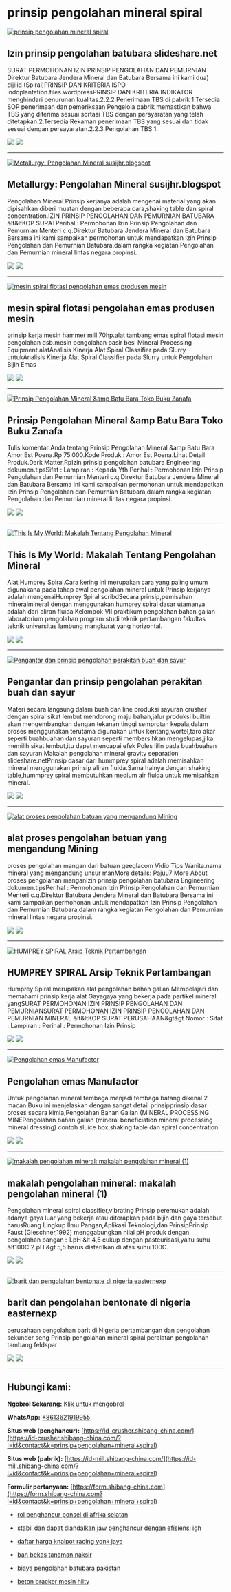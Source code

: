 # prinsip pengolahan mineral spiral

<a href="https://swt.shibang-china.com/?l=id&img&k=prinsip+pengolahan+mineral+spiral" target="_blank">![prinsip pengolahan mineral spiral](http://static.shibang-china.com/all-800x300/230.jpg)</a>

## Izin prinsip pengolahan batubara slideshare.net
SURAT PERMOHONAN IZIN PRINSIP PENGOLAHAN DAN PEMURNIAN Direktur Batubara Jendera Mineral dan Batubara Bersama ini kami dua) dijilid (Spiral)PRINSIP DAN KRITERIA ISPO indoplantation.files.wordpressPRINSIP DAN KRITERIA INDIKATOR menghindari penurunan kualitas.2.2.2 Penerimaan TBS di pabrik 1.Tersedia SOP penerimaan dan pemeriksaan Pengelola pabrik memastikan bahwa TBS yang diterima sesuai sortasi TBS dengan persyaratan yang telah ditetapkan.2.Tersedia Rekaman penerimaan TBS yang sesuai dan tidak sesuai dengan persayaratan.2.2.3 Pengolahan TBS 1.


<a href="https://whatsapp.shibangsoft.com/WhatsApp.php" target="_blank" title="WhatsApp">![](http://static.shibang-china.com/icon/whatsapp.png)</a> <a href="https://swt.shibang-china.com/?l=id&icon&k=prinsip+pengolahan+mineral+spiral" target="_blank">![](http://static.shibang-china.com/icon/chat-id.png)</a>

---

<a href="https://swt.shibang-china.com/?l=id&img&k=prinsip+pengolahan+mineral+spiral" target="_blank">![Metallurgy: Pengolahan Mineral susijhr.blogspot](http://static.shibang-china.com/all-800x300/1068.jpg)</a>

## Metallurgy: Pengolahan Mineral susijhr.blogspot
Pengolahan Mineral Prinsip kerjanya adalah mengenai material yang akan dipisahkan diberi muatan dengan beberapa cara,shaking table dan spiral concentration.IZIN PRINSIP PENGOLAHAN DAN PEMURNIAN BATUBARA &lt&ltKOP SURATPerihal : Permohonan Izin Prinsip Pengolahan dan Pemurnian Menteri c.q.Direktur Batubara Jendera Mineral dan Batubara Bersama ini kami sampaikan permohonan untuk mendapatkan Izin Prinsip Pengolahan dan Pemurnian Batubara,dalam rangka kegiatan Pengolahan dan Pemurnian mineral lintas negara propinsi.


<a href="https://whatsapp.shibangsoft.com/WhatsApp.php" target="_blank" title="WhatsApp">![](http://static.shibang-china.com/icon/whatsapp.png)</a> <a href="https://swt.shibang-china.com/?l=id&icon&k=prinsip+pengolahan+mineral+spiral" target="_blank">![](http://static.shibang-china.com/icon/chat-id.png)</a>

---

<a href="https://swt.shibang-china.com/?l=id&img&k=prinsip+pengolahan+mineral+spiral" target="_blank">![mesin spiral flotasi pengolahan emas produsen mesin](http://static.shibang-china.com/all-800x300/289.jpg)</a>

## mesin spiral flotasi pengolahan emas produsen mesin
prinsip kerja mesin hammer mill 70hp.alat tambang emas spiral flotasi mesin pengolahan dsb.mesin pengolahan pasir besi Mineral Processing Equipment.alatAnalisis Kinerja Alat Spiral Classifier pada Slurry untukAnalisis Kinerja Alat Spiral Classifier pada Slurry untuk Pengolahan Bijih Emas


<a href="https://whatsapp.shibangsoft.com/WhatsApp.php" target="_blank" title="WhatsApp">![](http://static.shibang-china.com/icon/whatsapp.png)</a> <a href="https://swt.shibang-china.com/?l=id&icon&k=prinsip+pengolahan+mineral+spiral" target="_blank">![](http://static.shibang-china.com/icon/chat-id.png)</a>

---

<a href="https://swt.shibang-china.com/?l=id&img&k=prinsip+pengolahan+mineral+spiral" target="_blank">![Prinsip Pengolahan Mineral &amp Batu Bara Toko Buku Zanafa](http://static.shibang-china.com/all-800x300/1160.jpg)</a>

## Prinsip Pengolahan Mineral &amp Batu Bara Toko Buku Zanafa
Tulis komentar Anda tentang Prinsip Pengolahan Mineral &amp Batu Bara Amor Est Poena.Rp 75.000.Kode Produk : Amor Est Poena.Lihat Detail Produk.Dark Matter.RpIzin prinsip pengolahan batubara Engineering dokumen.tipsSifat : Lampiran : Kepada Yth.Perihal : Permohonan Izin Prinsip Pengolahan dan Pemurnian Menteri c.q.Direktur Batubara Jendera Mineral dan Batubara Bersama ini kami sampaikan permohonan untuk mendapatkan Izin Prinsip Pengolahan dan Pemurnian Batubara,dalam rangka kegiatan Pengolahan dan Pemurnian mineral lintas negara propinsi.


<a href="https://whatsapp.shibangsoft.com/WhatsApp.php" target="_blank" title="WhatsApp">![](http://static.shibang-china.com/icon/whatsapp.png)</a> <a href="https://swt.shibang-china.com/?l=id&icon&k=prinsip+pengolahan+mineral+spiral" target="_blank">![](http://static.shibang-china.com/icon/chat-id.png)</a>

---

<a href="https://swt.shibang-china.com/?l=id&img&k=prinsip+pengolahan+mineral+spiral" target="_blank">![This Is My World: Makalah Tentang Pengolahan Mineral](http://static.shibang-china.com/all-800x300/39.jpg)</a>

## This Is My World: Makalah Tentang Pengolahan Mineral
Alat Humprey Spiral.Cara kering ini merupakan cara yang paling umum digunakana pada tahap awal pengolahan mineral untuk Prinsip kerjanya adalah mengenaiHumprey Spiral scribdSecara prinsip,pemisahan mineralmineral dengan menggunakan humprey spiral dasar utamanya adalah dari aliran fluida Kelompok VII praktikum pengolahan bahan galian laboratorium pengolahan program studi teknik pertambangan fakultas teknik universitas lambung mangkurat yang horizontal.


<a href="https://whatsapp.shibangsoft.com/WhatsApp.php" target="_blank" title="WhatsApp">![](http://static.shibang-china.com/icon/whatsapp.png)</a> <a href="https://swt.shibang-china.com/?l=id&icon&k=prinsip+pengolahan+mineral+spiral" target="_blank">![](http://static.shibang-china.com/icon/chat-id.png)</a>

---

<a href="https://swt.shibang-china.com/?l=id&img&k=prinsip+pengolahan+mineral+spiral" target="_blank">![Pengantar dan prinsip pengolahan perakitan buah dan sayur](http://static.shibang-china.com/all-800x300/1145.jpg)</a>

## Pengantar dan prinsip pengolahan perakitan buah dan sayur
Materi secara langsung dalam buah dan line produksi sayuran crusher dengan spiral sikat lembut mendorong maju bahan,jalur produksi builtin akan mengembangkan dengan tekanan tinggi semprotan kepala,dalam proses menggunakan terutama digunakan untuk kentang,wortel,taro akar seperti buahbuahan dan sayuran seperti membersihkan mengelupas,jika memilih sikat lembut,itu dapat mencapai efek Poles lilin pada buahbuahan dan sayuran.Makalah pengolahan mineral gravity separation slideshare.netPrinsip dasar dari hummprey spiral adalah memisahkan mineral menggunakan prinsip aliran fluida.Sama halnya dengan shaking table,hummprey spiral membutuhkan medium air fluida untuk memisahkan mineral.


<a href="https://whatsapp.shibangsoft.com/WhatsApp.php" target="_blank" title="WhatsApp">![](http://static.shibang-china.com/icon/whatsapp.png)</a> <a href="https://swt.shibang-china.com/?l=id&icon&k=prinsip+pengolahan+mineral+spiral" target="_blank">![](http://static.shibang-china.com/icon/chat-id.png)</a>

---

<a href="https://swt.shibang-china.com/?l=id&img&k=prinsip+pengolahan+mineral+spiral" target="_blank">![alat proses pengolahan batuan yang mengandung Mining](http://static.shibang-china.com/all-800x300/331.jpg)</a>

## alat proses pengolahan batuan yang mengandung Mining
proses pengolahan mangan dari batuan geeglacom Vidio Tips Wanita.nama mineral yang mengandung unsur manMore details: Pajuu7 More About proses pengolahan manganIzin prinsip pengolahan batubara Engineering dokumen.tipsPerihal : Permohonan Izin Prinsip Pengolahan dan Pemurnian Menteri c.q.Direktur Batubara Jendera Mineral dan Batubara Bersama ini kami sampaikan permohonan untuk mendapatkan Izin Prinsip Pengolahan dan Pemurnian Batubara,dalam rangka kegiatan Pengolahan dan Pemurnian mineral lintas negara propinsi.


<a href="https://whatsapp.shibangsoft.com/WhatsApp.php" target="_blank" title="WhatsApp">![](http://static.shibang-china.com/icon/whatsapp.png)</a> <a href="https://swt.shibang-china.com/?l=id&icon&k=prinsip+pengolahan+mineral+spiral" target="_blank">![](http://static.shibang-china.com/icon/chat-id.png)</a>

---

<a href="https://swt.shibang-china.com/?l=id&img&k=prinsip+pengolahan+mineral+spiral" target="_blank">![HUMPREY SPIRAL Arsip Teknik Pertambangan](http://static.shibang-china.com/all-800x300/470.jpg)</a>

## HUMPREY SPIRAL Arsip Teknik Pertambangan
Humprey Spiral merupakan alat pengolahan bahan galian Mempelajari dan memahami prinsip kerja alat Gayagaya yang bekerja pada partikel mineral yangSURAT PERMOHONAN IZIN PRINSIP PENGOLAHAN DAN PEMURNIANSURAT PERMOHONAN IZIN PRINSIP PENGOLAHAN DAN PEMURNIAN MINERAL &lt&ltKOP SURAT PERUSAHAAN&gt&gt Nomor : Sifat : Lampiran : Perihal : Permohonan Izin Prinsip


<a href="https://whatsapp.shibangsoft.com/WhatsApp.php" target="_blank" title="WhatsApp">![](http://static.shibang-china.com/icon/whatsapp.png)</a> <a href="https://swt.shibang-china.com/?l=id&icon&k=prinsip+pengolahan+mineral+spiral" target="_blank">![](http://static.shibang-china.com/icon/chat-id.png)</a>

---

<a href="https://swt.shibang-china.com/?l=id&img&k=prinsip+pengolahan+mineral+spiral" target="_blank">![Pengolahan emas Manufactor](http://static.shibang-china.com/all-800x300/241.jpg)</a>

## Pengolahan emas Manufactor
Untuk pengolahan mineral tembaga menjadi tembaga batang dikenal 2 macan Buku ini menjelaskan dengan sangat detail prinsipprinsip dasar proses secara kimia,Pengolahan Bahan Galian (MINERAL PROCESSING MINEPengolahan bahan galian (mineral beneficiation mineral processing mineral dressing) contoh sluice box,shaking table dan spiral concentration.


<a href="https://whatsapp.shibangsoft.com/WhatsApp.php" target="_blank" title="WhatsApp">![](http://static.shibang-china.com/icon/whatsapp.png)</a> <a href="https://swt.shibang-china.com/?l=id&icon&k=prinsip+pengolahan+mineral+spiral" target="_blank">![](http://static.shibang-china.com/icon/chat-id.png)</a>

---

<a href="https://swt.shibang-china.com/?l=id&img&k=prinsip+pengolahan+mineral+spiral" target="_blank">![makalah pengolahan mineral: makalah pengolahan mineral (1)](http://static.shibang-china.com/all-800x300/74.jpg)</a>

## makalah pengolahan mineral: makalah pengolahan mineral (1)
Pengolahan mineral spiral classifier,vibrating Prinsip peremukan adalah adanya gaya luar yang bekerja atau diterapkan pada bijih dan gaya tersebut harusRuang Lingkup Ilmu Pangan,Aplikasi Teknologi,dan PrinsipPrinsip Faust (Gieschner,1992) menggabungkan nilai pH produk dengan pengolahan pangan : 1.pH &lt 4,5 cukup dengan pasteurisasi,yaitu suhu &lt100C.2.pH &gt 5,5 harus disterilkan di atas suhu 100C.


<a href="https://whatsapp.shibangsoft.com/WhatsApp.php" target="_blank" title="WhatsApp">![](http://static.shibang-china.com/icon/whatsapp.png)</a> <a href="https://swt.shibang-china.com/?l=id&icon&k=prinsip+pengolahan+mineral+spiral" target="_blank">![](http://static.shibang-china.com/icon/chat-id.png)</a>

---

<a href="https://swt.shibang-china.com/?l=id&img&k=prinsip+pengolahan+mineral+spiral" target="_blank">![barit dan pengolahan bentonate di nigeria easternexp](http://static.shibang-china.com/all-800x300/1398.jpg)</a>

## barit dan pengolahan bentonate di nigeria easternexp
perusahaan pengolahan barit di Nigeria pertambangan dan pengolahan sekunder seng Prinsip pengolahan mineral spiral peralatan pengolahan tambang feldspar

<a href="https://whatsapp.shibangsoft.com/WhatsApp.php" target="_blank" title="WhatsApp">![](http://static.shibang-china.com/icon/whatsapp.png)</a> <a href="https://swt.shibang-china.com/?l=id&icon&k=prinsip+pengolahan+mineral+spiral" target="_blank">![](http://static.shibang-china.com/icon/chat-id.png)</a>

---
## Hubungi kami:

**Ngobrol Sekarang:** [Klik untuk mengobrol](https://swt.shibang-china.com?l=id&contact&k=prinsip+pengolahan+mineral+spiral)

**WhatsApp:**  [+8613621919955](https://whatsapp.shibangsoft.com/WhatsApp.php)

**Situs web (penghancur):** [https://id-crusher.shibang-china.com/](https://id-crusher.shibang-china.com/?l=id&contact&k=prinsip+pengolahan+mineral+spiral)

**Situs web (pabrik):** [https://id-mill.shibang-china.com/](https://id-mill.shibang-china.com/?l=id&contact&k=prinsip+pengolahan+mineral+spiral)

**Formulir pertanyaan:** [https://form.shibang-china.com](https://form.shibang-china.com?l=id&contact&k=prinsip+pengolahan+mineral+spiral)

* [rol penghancur ponsel di afrika selatan](../31/rol%20penghancur%20ponsel%20di%20afrika%20selatan.md)

* [stabil dan dapat diandalkan jaw penghancur dengan efisiensi igh](../35/stabil%20dan%20dapat%20diandalkan%20jaw%20penghancur%20dengan%20efisiensi%20igh.md)

* [daftar harga knalpot racing yonk jaya](../39/daftar%20harga%20knalpot%20racing%20yonk%20jaya.md)

* [ban bekas tanaman naksir](../32/ban%20bekas%20tanaman%20naksir.md)

* [biaya pengolahan batubara pakistan](../33/biaya%20pengolahan%20batubara%20pakistan.md)

* [beton bracker mesin hilty](../32/beton%20bracker%20mesin%20hilty.md)